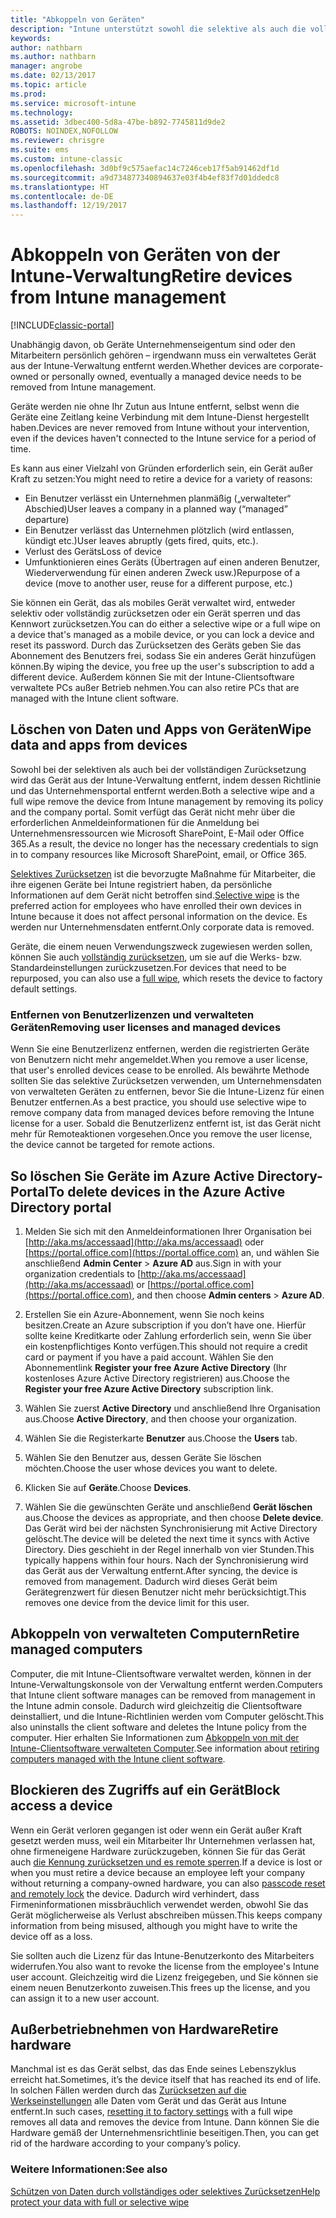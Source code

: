```yaml
---
title: "Abkoppeln von Geräten"
description: "Intune unterstützt sowohl die selektive als auch die vollständige Zurücksetzung, um das Gerät aus der Intune-Verwaltung zu entfernen, indem die Richtlinie und das Unternehmensportal entfernt werden."
keywords: 
author: nathbarn
ms.author: nathbarn
manager: angrobe
ms.date: 02/13/2017
ms.topic: article
ms.prod: 
ms.service: microsoft-intune
ms.technology: 
ms.assetid: 3dbec400-5d8a-47be-b892-7745811d9de2
ROBOTS: NOINDEX,NOFOLLOW
ms.reviewer: chrisgre
ms.suite: ems
ms.custom: intune-classic
ms.openlocfilehash: 3d0bf9c575aefac14c7246ceb17f5ab91462df1d
ms.sourcegitcommit: a9d734877340894637e03f4b4ef83f7d01ddedc8
ms.translationtype: HT
ms.contentlocale: de-DE
ms.lasthandoff: 12/19/2017
---
```

# <a name="retire-devices-from-intune-management"></a><span data-ttu-id="abc3b-103">Abkoppeln von Geräten von der Intune-Verwaltung</span><span class="sxs-lookup"><span data-stu-id="abc3b-103">Retire devices from Intune management</span></span>

[!INCLUDE[classic-portal](../includes/classic-portal.md)]

<span data-ttu-id="abc3b-104">Unabhängig davon, ob Geräte Unternehmenseigentum sind oder den Mitarbeitern persönlich gehören – irgendwann muss ein verwaltetes Gerät aus der Intune-Verwaltung entfernt werden.</span><span class="sxs-lookup"><span data-stu-id="abc3b-104">Whether devices are corporate-owned or personally owned, eventually a managed device needs to be removed from Intune management.</span></span>

<span data-ttu-id="abc3b-105">Geräte werden nie ohne Ihr Zutun aus Intune entfernt, selbst wenn die Geräte eine Zeitlang keine Verbindung mit dem Intune-Dienst hergestellt haben.</span><span class="sxs-lookup"><span data-stu-id="abc3b-105">Devices are never removed from Intune without your intervention, even if the devices haven't connected to the Intune service for a period of time.</span></span>

<span data-ttu-id="abc3b-106">Es kann aus einer Vielzahl von Gründen erforderlich sein, ein Gerät außer Kraft zu setzen:</span><span class="sxs-lookup"><span data-stu-id="abc3b-106">You might need to retire a device for a variety of reasons:</span></span>

-   <span data-ttu-id="abc3b-107">Ein Benutzer verlässt ein Unternehmen planmäßig („verwalteter“ Abschied)</span><span class="sxs-lookup"><span data-stu-id="abc3b-107">User leaves a company in a planned way (“managed” departure)</span></span>
-   <span data-ttu-id="abc3b-108">Ein Benutzer verlässt das Unternehmen plötzlich (wird entlassen, kündigt etc.)</span><span class="sxs-lookup"><span data-stu-id="abc3b-108">User leaves abruptly (gets fired, quits, etc.).</span></span>
-   <span data-ttu-id="abc3b-109">Verlust des Geräts</span><span class="sxs-lookup"><span data-stu-id="abc3b-109">Loss of device</span></span>
-   <span data-ttu-id="abc3b-110">Umfunktionieren eines Geräts (Übertragen auf einen anderen Benutzer, Wiederverwendung für einen anderen Zweck usw.)</span><span class="sxs-lookup"><span data-stu-id="abc3b-110">Repurpose of a device (move to another user, reuse for a different purpose, etc.)</span></span>

<span data-ttu-id="abc3b-111">Sie können ein Gerät, das als mobiles Gerät verwaltet wird, entweder selektiv oder vollständig zurücksetzen oder ein Gerät sperren und das Kennwort zurücksetzen.</span><span class="sxs-lookup"><span data-stu-id="abc3b-111">You can do either a selective wipe or a full wipe on a device that's managed as a mobile device, or you can lock a device and reset its password.</span></span> <span data-ttu-id="abc3b-112">Durch das Zurücksetzen des Geräts geben Sie das Abonnement des Benutzers frei, sodass Sie ein anderes Gerät hinzufügen können.</span><span class="sxs-lookup"><span data-stu-id="abc3b-112">By wiping the device, you free up the user's subscription to add a different device.</span></span> <span data-ttu-id="abc3b-113">Außerdem können Sie mit der Intune-Clientsoftware verwaltete PCs außer Betrieb nehmen.</span><span class="sxs-lookup"><span data-stu-id="abc3b-113">You can also retire PCs that are managed with the Intune client software.</span></span>

## <a name="wipe-data-and-apps-from-devices"></a><span data-ttu-id="abc3b-114">Löschen von Daten und Apps von Geräten</span><span class="sxs-lookup"><span data-stu-id="abc3b-114">Wipe data and apps from devices</span></span>
<span data-ttu-id="abc3b-115">Sowohl bei der selektiven als auch bei der vollständigen Zurücksetzung wird das Gerät aus der Intune-Verwaltung entfernt, indem dessen Richtlinie und das Unternehmensportal entfernt werden.</span><span class="sxs-lookup"><span data-stu-id="abc3b-115">Both a selective wipe and a full wipe remove the device from Intune management by removing its policy and the company portal.</span></span> <span data-ttu-id="abc3b-116">Somit verfügt das Gerät nicht mehr über die erforderlichen Anmeldeinformationen für die Anmeldung bei Unternehmensressourcen wie Microsoft SharePoint, E-Mail oder Office 365.</span><span class="sxs-lookup"><span data-stu-id="abc3b-116">As a result, the device no longer has the necessary credentials to sign in to company resources like Microsoft SharePoint, email, or Office 365.</span></span>

<span data-ttu-id="abc3b-117">[Selektives Zurücksetzen](use-remote-wipe-to-help-protect-data-using-microsoft-intune.md#selective-wipe) ist die bevorzugte Maßnahme für Mitarbeiter, die ihre eigenen Geräte bei Intune registriert haben, da persönliche Informationen auf dem Gerät nicht betroffen sind.</span><span class="sxs-lookup"><span data-stu-id="abc3b-117">[Selective wipe](use-remote-wipe-to-help-protect-data-using-microsoft-intune.md#selective-wipe) is the preferred action for employees who have enrolled their own devices in Intune because it does not affect personal information on the device.</span></span> <span data-ttu-id="abc3b-118">Es werden nur Unternehmensdaten entfernt.</span><span class="sxs-lookup"><span data-stu-id="abc3b-118">Only corporate data is removed.</span></span>

<span data-ttu-id="abc3b-119">Geräte, die einem neuen Verwendungszweck zugewiesen werden sollen, können Sie auch [vollständig zurücksetzen](use-remote-wipe-to-help-protect-data-using-microsoft-intune.md#full-wipe), um sie auf die Werks- bzw. Standardeinstellungen zurückzusetzen.</span><span class="sxs-lookup"><span data-stu-id="abc3b-119">For devices that need to be repurposed, you can also use a [full wipe](use-remote-wipe-to-help-protect-data-using-microsoft-intune.md#full-wipe), which resets the device to factory default settings.</span></span>

### <a name="removing-user-licenses-and-managed-devices"></a><span data-ttu-id="abc3b-120">Entfernen von Benutzerlizenzen und verwalteten Geräten</span><span class="sxs-lookup"><span data-stu-id="abc3b-120">Removing user licenses and managed devices</span></span>
<span data-ttu-id="abc3b-121">Wenn Sie eine Benutzerlizenz entfernen, werden die registrierten Geräte von Benutzern nicht mehr angemeldet.</span><span class="sxs-lookup"><span data-stu-id="abc3b-121">When you remove a user license, that user's enrolled devices cease to be enrolled.</span></span> <span data-ttu-id="abc3b-122">Als bewährte Methode sollten Sie das selektive Zurücksetzen verwenden, um Unternehmensdaten von verwalteten Geräten zu entfernen, bevor Sie die Intune-Lizenz für einen Benutzer entfernen.</span><span class="sxs-lookup"><span data-stu-id="abc3b-122">As a best practice, you should use selective wipe to remove company data from managed devices before removing the Intune license for a user.</span></span> <span data-ttu-id="abc3b-123">Sobald die Benutzerlizenz entfernt ist, ist das Gerät nicht mehr für Remoteaktionen vorgesehen.</span><span class="sxs-lookup"><span data-stu-id="abc3b-123">Once you remove the user license, the device cannot be targeted for remote actions.</span></span>

## <a name="to-delete-devices-in-the-azure-active-directory-portal"></a><span data-ttu-id="abc3b-124">So löschen Sie Geräte im Azure Active Directory-Portal</span><span class="sxs-lookup"><span data-stu-id="abc3b-124">To delete devices in the Azure Active Directory portal</span></span>

1.  <span data-ttu-id="abc3b-125">Melden Sie sich mit den Anmeldeinformationen Ihrer Organisation bei [http://aka.ms/accessaad](http://aka.ms/accessaad) oder [https://portal.office.com](https://portal.office.com) an, und wählen Sie anschließend **Admin Center** &gt; **Azure AD** aus.</span><span class="sxs-lookup"><span data-stu-id="abc3b-125">Sign in with your organization credentials to [http://aka.ms/accessaad](http://aka.ms/accessaad) or [https://portal.office.com](https://portal.office.com), and then choose **Admin centers** &gt; **Azure AD**.</span></span>

2.  <span data-ttu-id="abc3b-126">Erstellen Sie ein Azure-Abonnement, wenn Sie noch keins besitzen.</span><span class="sxs-lookup"><span data-stu-id="abc3b-126">Create an Azure subscription if you don’t have one.</span></span> <span data-ttu-id="abc3b-127">Hierfür sollte keine Kreditkarte oder Zahlung erforderlich sein, wenn Sie über ein kostenpflichtiges Konto verfügen.</span><span class="sxs-lookup"><span data-stu-id="abc3b-127">This should not require a credit card or payment if you have a paid account.</span></span> <span data-ttu-id="abc3b-128">Wählen Sie den Abonnementlink **Register your free Azure Active Directory** (Ihr kostenloses Azure Active Directory registrieren) aus.</span><span class="sxs-lookup"><span data-stu-id="abc3b-128">Choose the **Register your free Azure Active Directory** subscription link.</span></span>

4.  <span data-ttu-id="abc3b-129">Wählen Sie zuerst **Active Directory** und anschließend Ihre Organisation aus.</span><span class="sxs-lookup"><span data-stu-id="abc3b-129">Choose **Active Directory**, and then choose your organization.</span></span>

5.  <span data-ttu-id="abc3b-130">Wählen Sie die Registerkarte **Benutzer** aus.</span><span class="sxs-lookup"><span data-stu-id="abc3b-130">Choose the **Users** tab.</span></span>

6.  <span data-ttu-id="abc3b-131">Wählen Sie den Benutzer aus, dessen Geräte Sie löschen möchten.</span><span class="sxs-lookup"><span data-stu-id="abc3b-131">Choose the user whose devices you want to delete.</span></span>

7.  <span data-ttu-id="abc3b-132">Klicken Sie auf **Geräte**.</span><span class="sxs-lookup"><span data-stu-id="abc3b-132">Choose **Devices**.</span></span>

8.  <span data-ttu-id="abc3b-133">Wählen Sie die gewünschten Geräte und anschließend **Gerät löschen** aus.</span><span class="sxs-lookup"><span data-stu-id="abc3b-133">Choose the devices as appropriate, and then choose **Delete device**.</span></span> <span data-ttu-id="abc3b-134">Das Gerät wird bei der nächsten Synchronisierung mit Active Directory gelöscht.</span><span class="sxs-lookup"><span data-stu-id="abc3b-134">The device will be deleted the next time it syncs with Active Directory.</span></span> <span data-ttu-id="abc3b-135">Dies geschieht in der Regel innerhalb von vier Stunden.</span><span class="sxs-lookup"><span data-stu-id="abc3b-135">This typically happens within four hours.</span></span> <span data-ttu-id="abc3b-136">Nach der Synchronisierung wird das Gerät aus der Verwaltung entfernt.</span><span class="sxs-lookup"><span data-stu-id="abc3b-136">After syncing, the device is removed from management.</span></span> <span data-ttu-id="abc3b-137">Dadurch wird dieses Gerät beim Gerätegrenzwert für diesen Benutzer nicht mehr berücksichtigt.</span><span class="sxs-lookup"><span data-stu-id="abc3b-137">This removes one device from the device limit for this user.</span></span>

## <a name="retire-managed-computers"></a><span data-ttu-id="abc3b-138">Abkoppeln von verwalteten Computern</span><span class="sxs-lookup"><span data-stu-id="abc3b-138">Retire managed computers</span></span>
<span data-ttu-id="abc3b-139">Computer, die mit Intune-Clientsoftware verwaltet werden, können in der Intune-Verwaltungskonsole von der Verwaltung entfernt werden.</span><span class="sxs-lookup"><span data-stu-id="abc3b-139">Computers that Intune client software manages can be removed from management in the Intune admin console.</span></span> <span data-ttu-id="abc3b-140">Dadurch wird gleichzeitig die Clientsoftware deinstalliert, und die Intune-Richtlinien werden vom Computer gelöscht.</span><span class="sxs-lookup"><span data-stu-id="abc3b-140">This also uninstalls the client software and deletes the Intune policy from the computer.</span></span> <span data-ttu-id="abc3b-141">Hier erhalten Sie Informationen zum [Abkoppeln von mit der Intune-Clientsoftware verwalteten Computer](retire-a-windows-pc-with-microsoft-intune.md).</span><span class="sxs-lookup"><span data-stu-id="abc3b-141">See information about [retiring computers managed with the Intune client software](retire-a-windows-pc-with-microsoft-intune.md).</span></span>

## <a name="block-access-a-device"></a><span data-ttu-id="abc3b-142">Blockieren des Zugriffs auf ein Gerät</span><span class="sxs-lookup"><span data-stu-id="abc3b-142">Block access a device</span></span>
<span data-ttu-id="abc3b-143">Wenn ein Gerät verloren gegangen ist oder wenn ein Gerät außer Kraft gesetzt werden muss, weil ein Mitarbeiter Ihr Unternehmen verlassen hat, ohne firmeneigene Hardware zurückzugeben, können Sie für das Gerät auch [die Kennung zurücksetzen und es remote sperren](use-remote-lock-and-passcode-reset-in-microsoft-intune.md).</span><span class="sxs-lookup"><span data-stu-id="abc3b-143">If a device is lost or when you must retire a device because an employee left your company without returning a company-owned hardware, you can also [passcode reset and remotely lock](use-remote-lock-and-passcode-reset-in-microsoft-intune.md) the device.</span></span> <span data-ttu-id="abc3b-144">Dadurch wird verhindert, dass Firmeninformationen missbräuchlich verwendet werden, obwohl Sie das Gerät möglicherweise als Verlust abschreiben müssen.</span><span class="sxs-lookup"><span data-stu-id="abc3b-144">This keeps company information from being misused, although you might have to write the device off as a loss.</span></span>

<span data-ttu-id="abc3b-145">Sie sollten auch die Lizenz für das Intune-Benutzerkonto des Mitarbeiters widerrufen.</span><span class="sxs-lookup"><span data-stu-id="abc3b-145">You also want to revoke the license from the employee's Intune user account.</span></span> <span data-ttu-id="abc3b-146">Gleichzeitig wird die Lizenz freigegeben, und Sie können sie einem neuen Benutzerkonto zuweisen.</span><span class="sxs-lookup"><span data-stu-id="abc3b-146">This frees up the license, and you can assign it to a new user account.</span></span>

## <a name="retire-hardware"></a><span data-ttu-id="abc3b-147">Außerbetriebnehmen von Hardware</span><span class="sxs-lookup"><span data-stu-id="abc3b-147">Retire hardware</span></span>
<span data-ttu-id="abc3b-148">Manchmal ist es das Gerät selbst, das das Ende seines Lebenszyklus erreicht hat.</span><span class="sxs-lookup"><span data-stu-id="abc3b-148">Sometimes, it’s the device itself that has reached its end of life.</span></span> <span data-ttu-id="abc3b-149">In solchen Fällen werden durch das [Zurücksetzen auf die Werkseinstellungen](use-remote-wipe-to-help-protect-data-using-microsoft-intune.md) alle Daten vom Gerät und das Gerät aus Intune entfernt.</span><span class="sxs-lookup"><span data-stu-id="abc3b-149">In such cases, [resetting it to factory settings](use-remote-wipe-to-help-protect-data-using-microsoft-intune.md) with a full wipe removes all data and removes the device from Intune.</span></span> <span data-ttu-id="abc3b-150">Dann können Sie die Hardware gemäß der Unternehmensrichtlinie beseitigen.</span><span class="sxs-lookup"><span data-stu-id="abc3b-150">Then, you can get rid of the hardware according to your company’s policy.</span></span>

### <a name="see-also"></a><span data-ttu-id="abc3b-151">Weitere Informationen:</span><span class="sxs-lookup"><span data-stu-id="abc3b-151">See also</span></span>
[<span data-ttu-id="abc3b-152">Schützen von Daten durch vollständiges oder selektives Zurücksetzen</span><span class="sxs-lookup"><span data-stu-id="abc3b-152">Help protect your data with full or selective wipe</span></span>](use-remote-wipe-to-help-protect-data-using-microsoft-intune.md)
